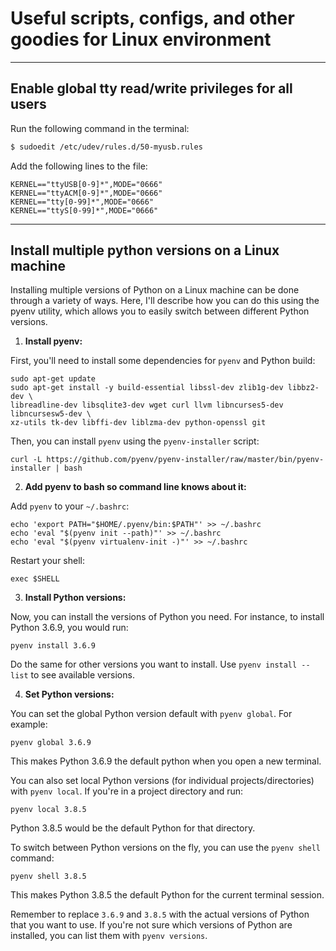 # Useful scripts, configs, and other goodies for Linux environment

---

## Enable global tty read/write privileges for all users

Run the following command in the terminal:
```bash
$ sudoedit /etc/udev/rules.d/50-myusb.rules
```

Add the following lines to the file:
```
KERNEL=="ttyUSB[0-9]*",MODE="0666"
KERNEL=="ttyACM[0-9]*",MODE="0666"
KERNEL=="tty[0-99]*",MODE="0666"
KERNEL=="ttyS[0-99]*",MODE="0666"
```
---

## Install multiple python versions on a Linux machine
Installing multiple versions of Python on a Linux machine can be done through a variety of ways. Here, I'll describe how you can do this using the pyenv utility, which allows you to easily switch between different Python versions.

1. **Install pyenv:**

First, you'll need to install some dependencies for `pyenv` and Python build:

```
sudo apt-get update
sudo apt-get install -y build-essential libssl-dev zlib1g-dev libbz2-dev \
libreadline-dev libsqlite3-dev wget curl llvm libncurses5-dev libncursesw5-dev \
xz-utils tk-dev libffi-dev liblzma-dev python-openssl git
```

Then, you can install `pyenv` using the `pyenv-installer` script:

```
curl -L https://github.com/pyenv/pyenv-installer/raw/master/bin/pyenv-installer | bash
```

2. **Add pyenv to bash so command line knows about it:**

Add `pyenv` to your `~/.bashrc`:

```
echo 'export PATH="$HOME/.pyenv/bin:$PATH"' >> ~/.bashrc
echo 'eval "$(pyenv init --path)"' >> ~/.bashrc
echo 'eval "$(pyenv virtualenv-init -)"' >> ~/.bashrc
```

Restart your shell:

```
exec $SHELL
```

3. **Install Python versions:**

Now, you can install the versions of Python you need. For instance, to install Python 3.6.9, you would run:

```
pyenv install 3.6.9
```

Do the same for other versions you want to install. Use `pyenv install --list` to see available versions.

4. **Set Python versions:**

You can set the global Python version default with `pyenv global`. For example:

```
pyenv global 3.6.9
```

This makes Python 3.6.9 the default python when you open a new terminal.

You can also set local Python versions (for individual projects/directories) with `pyenv local`. If you're in a project directory and run:

```
pyenv local 3.8.5
```

Python 3.8.5 would be the default Python for that directory.

To switch between Python versions on the fly, you can use the `pyenv shell` command:

```
pyenv shell 3.8.5
```

This makes Python 3.8.5 the default Python for the current terminal session.

Remember to replace `3.6.9` and `3.8.5` with the actual versions of Python that you want to use. If you're not sure which versions of Python are installed, you can list them with `pyenv versions`.
